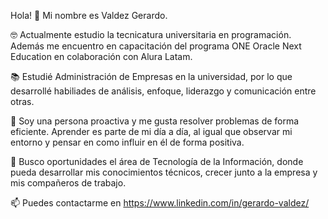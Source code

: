Hola! 👋
Mi nombre es Valdez Gerardo.

🤓 Actualmente estudio la tecnicatura universitaria en programación. Además me encuentro en capacitación del programa ONE Oracle Next Education en colaboración con Alura Latam.

📚 Estudié Administración de Empresas en la universidad, por lo que desarrollé habiliades de análisis, enfoque, liderazgo y comunicación entre otras.

🌱 Soy una persona proactiva y me gusta resolver problemas de forma eficiente. Aprender es parte de mi día a día, al igual que observar mi entorno y pensar en como influir en él de forma positiva.

🔭 Busco oportunidades el área de Tecnología de la Información, donde pueda desarrollar mis conocimientos técnicos, crecer junto a la empresa y mis compañeros de trabajo.

📫 Puedes contactarme en https://www.linkedin.com/in/gerardo-valdez/
